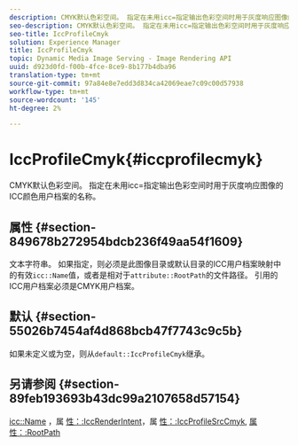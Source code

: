 ```yaml
---
description: CMYK默认色彩空间。 指定在未用icc=指定输出色彩空间时用于灰度响应图像的ICC颜色用户档案的名称。
seo-description: CMYK默认色彩空间。 指定在未用icc=指定输出色彩空间时用于灰度响应图像的ICC颜色用户档案的名称。
seo-title: IccProfileCmyk
solution: Experience Manager
title: IccProfileCmyk
topic: Dynamic Media Image Serving - Image Rendering API
uuid: d923d0fd-f00b-4fce-8ce9-8b177b4dba96
translation-type: tm+mt
source-git-commit: 97a84e8e7edd3d834ca42069eae7c09c00d57938
workflow-type: tm+mt
source-wordcount: '145'
ht-degree: 2%

---
```



# IccProfileCmyk{#iccprofilecmyk}

CMYK默认色彩空间。 指定在未用icc=指定输出色彩空间时用于灰度响应图像的ICC颜色用户档案的名称。

## 属性 {#section-849678b272954bdcb236f49aa54f1609}

文本字符串。 如果指定，则必须是此图像目录或默认目录的ICC用户档案映射中的有效`icc::Name`值，或者是相对于`attribute::RootPath`的文件路径。 引用的ICC用户档案必须是CMYK用户档案。

## 默认 {#section-55026b7454af4d868bcb47f7743c9c5b}

如果未定义或为空，则从`default::IccProfileCmyk`继承。

## 另请参阅 {#section-89feb193693b43dc99a2107658d57154}

[icc::Name](../../../../../ir-api/material-cat/image-rendering-api-ref/c-ir-material-catalog/c-ir-icc-profile-map-reference/r-ir-name-icc.md#reference-7a293ede360e433782575f8f6a562ac2) ，属 [性：:IccRenderIntent](../../../../../ir-api/material-cat/image-rendering-api-ref/c-ir-material-catalog/c-ir-attributes-reference/r-ir-iccrenderintent.md#reference-3b80b7a4c25545a593c5076f318b5c40)，属 [性：:IccProfileSrcCmyk](../../../../../ir-api/material-cat/image-rendering-api-ref/c-ir-material-catalog/c-ir-attributes-reference/r-ir-iccprofilesrccmyk.md#reference-0256cae955404ebc92d5d0d1fa095ea2), [属性：:RootPath](../../../../../ir-api/material-cat/image-rendering-api-ref/c-ir-material-catalog/c-ir-attributes-reference/r-ir-rootpath.md#reference-a4d7c96b62e14fcbad1740c702f160f3)
